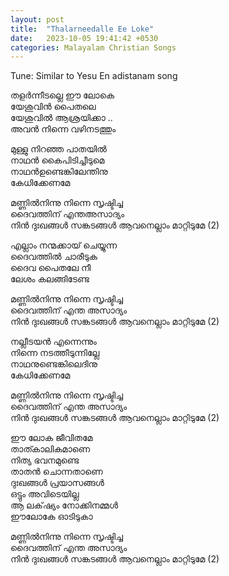 ```yaml
---
layout: post
title:  "Thalarneedalle Ee Loke"
date:   2023-10-05 19:41:42 +0530
categories: Malayalam Christian Songs
--- 
```


Tune: Similar to  Yesu En adistanam song
  
തളർന്നീടല്ലെ ഈ ലോകെ    
യേശുവിൻ പൈതലെ  
യേശുവിൽ ആശ്രയിക്കാ ..  
അവൻ  നിന്നെ വഴിനടത്തും   

മുള്ളു നിറഞ്ഞ പാതയിൽ   
നാഥൻ കൈപിടിച്ചീടുമെ   
നാഥൻഉണ്ടെങ്കിലേന്തിനു   
കേധിക്കേണമേ  

മണ്ണിൽനിന്നു നിന്നെ സൃഷ്ടിച്ച   
ദൈവത്തിന്  എന്തഅസാദ്യം   
നിൻ  ദുഃഖങ്ങൾ  സങ്കടങ്ങൾ ആവനെല്ലാം  മാറ്റിടുമേ (2)  

എല്ലാം നന്മക്കായ് ചെയ്യുന്ന   
ദൈവത്തിൽ ചാരീടുക   
ദൈവ പൈതലേ നീ   
ലേശം കലങ്ങിടേണ്ട     

മണ്ണിൽനിന്നു നിന്നെ സൃഷ്ടിച്ച   
ദൈവത്തിന്  എന്ത അസാദ്യം   
നിൻ  ദുഃഖങ്ങൾ  സങ്കടങ്ങൾ ആവനെല്ലാം  മാറ്റിടുമേ (2)  

  
നല്ലീടയൻ എന്നെന്നും  
നിന്നെ നടത്തീടുന്നില്ലേ     
നാഥനുണ്ടെങ്കിലെദിനു      
കേധിക്കേണമേ        

മണ്ണിൽനിന്നു നിന്നെ സൃഷ്ടിച്ച   
ദൈവത്തിന്  എന്ത അസാദ്യം   
നിൻ  ദുഃഖങ്ങൾ  സങ്കടങ്ങൾ ആവനെല്ലാം  മാറ്റിടുമേ (2)  

ഈ ലോക ജീവിതമേ   
താത്കാലികമാണെ   
നിത്യ ഭവനമുണ്ടെ   
താതൻ ചൊന്നതാണെ  
ദുഃഖങ്ങൾ പ്രയാസങ്ങൾ   
ഒട്ടും അവിടെയില്ല   
ആ ലക്‌ഷ്യം നോക്കിനമ്മൾ   
ഈലോകേ ഓടിടുകാ    

മണ്ണിൽനിന്നു നിന്നെ സൃഷ്ടിച്ച   
ദൈവത്തിന്  എന്ത അസാദ്യം   
നിൻ  ദുഃഖങ്ങൾ  സങ്കടങ്ങൾ ആവനെല്ലാം  മാറ്റിടുമേ (2)  
  












